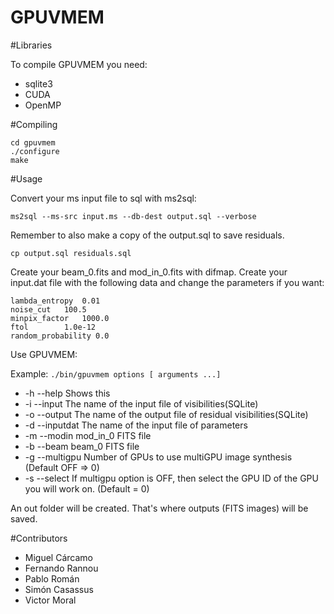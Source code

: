 # GPUVMEM

#Libraries

To compile GPUVMEM you need:

- sqlite3
- CUDA
- OpenMP

#Compiling
```
cd gpuvmem
./configure
make
```
#Usage

Convert your ms input file to sql with ms2sql:

`ms2sql --ms-src input.ms --db-dest output.sql --verbose`

Remember to also make a copy of the output.sql to save residuals.

`cp output.sql residuals.sql`

Create your beam_0.fits and mod_in_0.fits with difmap.
Create your input.dat file with the following data and change the parameters if you want:

```
lambda_entropy  0.01
noise_cut	100.5         
minpix_factor   1000.0
ftol		1.0e-12
random_probability 0.0
```

Use GPUVMEM:

Example: `./bin/gpuvmem options [ arguments ...]`
- -h  --help       Shows this
- -i  --input      The name of the input file of visibilities(SQLite)
- -o  --output     The name of the output file of residual visibilities(SQLite)
- -d  --inputdat   The name of the input file of parameters
- -m  --modin      mod_in_0 FITS file
- -b  --beam       beam_0 FITS file
- -g  --multigpu   Number of GPUs to use multiGPU image synthesis (Default OFF => 0)
- -s  --select     If multigpu option is OFF, then select the GPU ID of the GPU you will work on. (Default = 0)

An out folder will be created. That's where outputs (FITS images) will be saved.

#Contributors

- Miguel Cárcamo
- Fernando Rannou
- Pablo Román
- Simón Casassus
- Victor Moral
